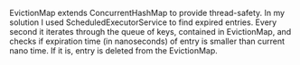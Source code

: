 EvictionMap extends ConcurrentHashMap to provide thread-safety.
In my solution I used ScheduledExecutorService to find expired entries.
Every second it iterates through the queue of keys, contained in EvictionMap, and checks if expiration time (in nanoseconds) of entry is smaller than current nano time.
If it is, entry is deleted from the EvictionMap.
